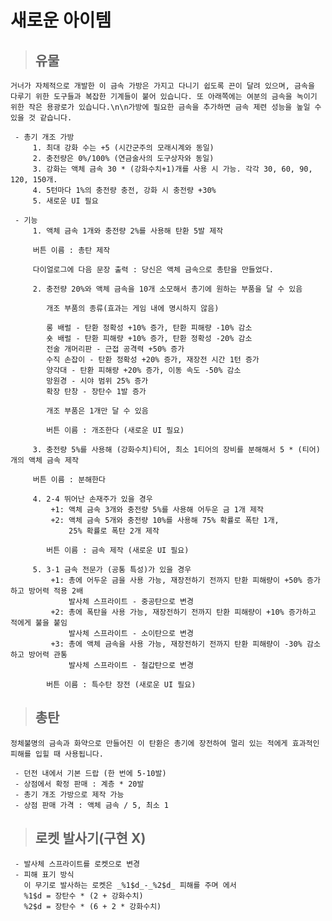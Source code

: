# 새로운 아이템

> ## 유물

    거너가 자체적으로 개발한 이 금속 가방은 가지고 다니기 쉽도록 끈이 달려 있으며, 금속을 다루기 위한 도구들과 복잡한 기계들이 붙어 있습니다. 또 아래쪽에는 여분의 금속을 녹이기 위한 작은 용광로가 있습니다.\n\n가방에 필요한 금속을 추가하면 금속 제련 성능을 높일 수 있을 것 같습니다.

     - 총기 개조 가방
         1. 최대 강화 수는 +5 (시간군주의 모래시계와 동일)
         2. 충전량은 0%/100% (연금술사의 도구상자와 동일)
         3. 강화는 액체 금속 30 * (강화수치+1)개를 사용 시 가능. 각각 30, 60, 90, 120, 150개.
         4. 5턴마다 1%의 충전량 충전, 강화 시 충전량 +30%
         5. 새로운 UI 필요

     - 기능
         1. 액체 금속 1개와 충전량 2%를 사용해 탄환 5발 제작

         버튼 이름 : 총탄 제작

         다이얼로그에 다음 문장 출력 : 당신은 액체 금속으로 총탄을 만들었다.

         2. 충전량 20%와 액체 금속을 10개 소모해서 총기에 원하는 부품을 달 수 있음
         
            개조 부품의 종류(효과는 게임 내에 명시하지 않음)

            롱 배럴 - 탄환 정확성 +10% 증가, 탄환 피해량 -10% 감소
            숏 배럴 - 탄환 피해량 +10% 증가, 탄환 정확성 -20% 감소
            전술 개머리판 - 근접 공격력 +50% 증가
            수직 손잡이 - 탄환 정확성 +20% 증가, 재장전 시간 1턴 증가
            양각대 - 탄환 피해량 +20% 증가, 이동 속도 -50% 감소
            망원경 - 시야 범위 25% 증가
            확장 탄창 - 장탄수 1발 증가

            개조 부품은 1개만 달 수 있음

            버튼 이름 : 개조한다 (새로운 UI 필요)

         3. 충전량 5%를 사용해 (강화수치)티어, 최소 1티어의 장비를 분해해서 5 * (티어)개의 액체 금속 제작

         버튼 이름 : 분해한다
         
         4. 2-4 뛰어난 손재주가 있을 경우
             +1: 액체 금속 3개와 충전량 5%를 사용해 어두운 금 1개 제작
             +2: 액체 금속 5개와 충전량 10%를 사용해 75% 확률로 폭탄 1개, 
                 25% 확률로 폭탄 2개 제작

            버튼 이름 : 금속 제작 (새로운 UI 필요)

         5. 3-1 금속 전문가 (공통 특성)가 있을 경우
             +1: 총에 어두운 금을 사용 가능, 재장전하기 전까지 탄환 피해량이 +50% 증가하고 방어력 적용 2배
                 발사체 스프라이트 - 중공탄으로 변경
             +2: 총에 폭탄을 사용 가능, 재장전하기 전까지 탄환 피해량이 +10% 증가하고 적에게 불을 붙임
                 발사체 스프라이트 - 소이탄으로 변경
             +3: 총에 액체 금속을 사용 가능, 재장전하기 전까지 탄환 피해량이 -30% 감소하고 방어력 관통
                 발사체 스프라이트 - 철갑탄으로 변경

            버튼 이름 : 특수탄 장전 (새로운 UI 필요)

> ## 총탄

    정체불명의 금속과 화약으로 만들어진 이 탄환은 총기에 장전하여 멀리 있는 적에게 효과적인 피해를 입힐 때 사용됩니다.

     - 던전 내에서 기본 드랍 (한 번에 5-10발)
     - 상점에서 확정 판매 : 계층 * 20발
     - 총기 개조 가방으로 제작 가능
     - 상점 판매 가격 : 액체 금속 / 5, 최소 1

> ## 로켓 발사기(구현 X)
     - 발사체 스프라이트를 로켓으로 변경
     - 피해 표기 방식
       이 무기로 발사하는 로켓은 _%1$d_-_%2$d_ 피해를 주며 에서
       %1$d = 장탄수 * (2 + 강화수치)
       %2$d = 장탄수 * (6 + 2 * 강화수치)